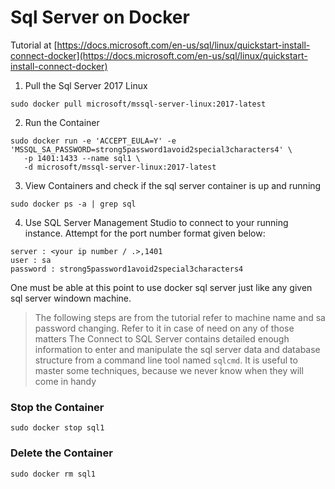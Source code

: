 # Sql Server on Docker

Tutorial at [https://docs.microsoft.com/en-us/sql/linux/quickstart-install-connect-docker](https://docs.microsoft.com/en-us/sql/linux/quickstart-install-connect-docker)


1. Pull the Sql Server 2017 Linux 
```
sudo docker pull microsoft/mssql-server-linux:2017-latest
```

2. Run the Container
```
sudo docker run -e 'ACCEPT_EULA=Y' -e 'MSSQL_SA_PASSWORD=strong5password1avoid2special3characters4' \
   -p 1401:1433 --name sql1 \
   -d microsoft/mssql-server-linux:2017-latest
```

3. View Containers and check if the sql server container is up and running
```
sudo docker ps -a | grep sql 
```

4. Use SQL Server Management Studio to connect to your running instance. Attempt for the port number format given below: 
```
server : <your ip number / .>,1401
user : sa
password : strong5password1avoid2special3characters4
```
One must be able at this point to use docker sql server just like any given sql server windown machine.

> The following steps are from the tutorial refer to machine name and sa password changing. Refer to it in case of need on any of those matters
> The Connect to SQL Server contains detailed enough information to enter and manipulate the sql server data and database structure from a command line tool named `sqlcmd`. It is useful to master some techniques, because we never know when they will come in handy


### Stop the Container
```
sudo docker stop sql1
```

### Delete the Container
```
sudo docker rm sql1
```
 

